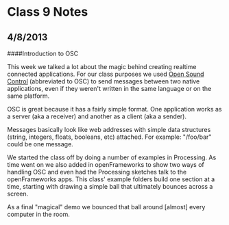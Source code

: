 Class 9 Notes
================

4/8/2013
-----------

####Introduction to OSC

This week we talked a lot about the magic behind creating realtime connected applications. For our class purposes we used [Open Sound Control](http://en.wikipedia.org/wiki/Open_Sound_Control) (abbreviated to OSC) to send messages between two native applications, even if they weren't written in the same language or on the same platform.

OSC is great because it has a fairly simple format. One application works as a server (aka a receiver) and another as a client (aka a sender).

Messages basically look like web addresses with simple data structures (string, integers, floats, booleans, etc) attached. For example: "/foo/bar" could be one message.

We started the class off by doing a number of examples in Processing. As time went on we also added in openFrameworks to show two ways of handling OSC and even had the Processing sketches talk to the openFrameworks apps. This class' example folders build one section at a time, starting with drawing a simple ball that ultimately bounces across a screen.

As a final "magical" demo we bounced that ball around [almost] every computer in the room.
